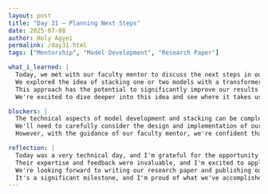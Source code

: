 ```yaml
---
layout: post
title: "Day 31 – Planning Next Steps"
date: 2025-07-08
author: Holy Agyei
permalink: /day31.html
tags: ["Mentorship", "Model Development", "Research Paper"]

what_i_learned: |
  Today, we met with our faculty mentor to discuss the next steps in our research project. 
  We explored the idea of stacking one or two models with a transformer to create a unique model that leverages the strengths of each. 
  This approach has the potential to significantly improve our results and contribute to the field. 
  We're excited to dive deeper into this idea and see where it takes us.

blockers: |
  The technical aspects of model development and stacking can be complex and challenging. 
  We'll need to carefully consider the design and implementation of our model to ensure it meets our research goals. 
  However, with the guidance of our faculty mentor, we're confident that we can overcome any technical hurdles.

reflection: |
  Today was a very technical day, and I'm grateful for the opportunity to discuss our research with our faculty mentor. 
  Their expertise and feedback were invaluable, and I'm excited to apply what we've learned. 
  We're looking forward to writing our research paper and publishing our findings. 
  It's a significant milestone, and I'm proud of what we've accomplished so far.
---
```

